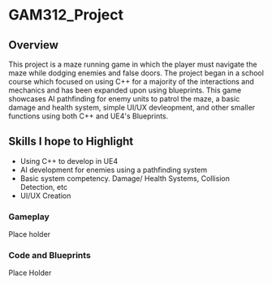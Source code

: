 # GAM312_Project

## Overview
This project is a maze running game in which the player must navigate the maze while dodging enemies and false doors. The project began in a school course which focused on using C++ for a majority of the interactions and mechanics and has been expanded upon using blueprints. This game showcases AI pathfinding for enemy units to patrol the maze, a basic damage and health system, simple UI/UX devleopment, and other smaller functions using both C++ and UE4's Blueprints.

## Skills I hope to Highlight

* Using C++ to develop in UE4
* AI development for enemies using a pathfinding system
* Basic system competency. Damage/ Health Systems, Collision Detection, etc
* UI/UX Creation

### Gameplay 
Place holder

### Code and Blueprints
Place Holder

